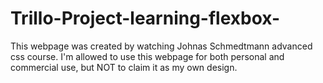 # Trillo-Project-learning-flexbox-
This webpage was created by watching Johnas Schmedtmann advanced css course. I'm allowed
to use this webpage for both personal and commercial use, but NOT to claim it as my own design.
